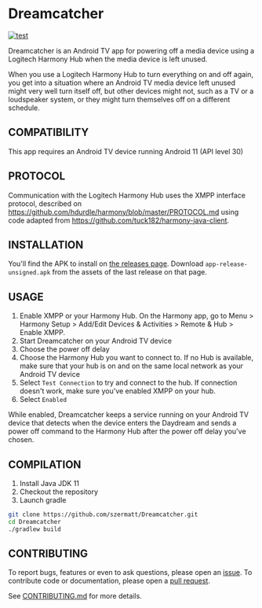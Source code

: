 # Dreamcatcher

[![test](https://github.com/szermatt/Dreamcatcher/actions/workflows/generate-apk-aab-debug-release.yml/badge.svg)](https://github.com/szermatt/Dreamcatcher/actions/workflows/generate-apk-aab-debug-release.yml)

Dreamcatcher is an Android TV app for powering off a media device
using a Logitech Harmony Hub when the media device is left unused.

When you use a Logitech Harmony Hub to turn everything on and off
again, you get into a situation where an Android TV media device left
unused might very well turn itself off, but other devices might not,
such as a TV or a loudspeaker system, or they might turn themselves
off on a different schedule. 

## COMPATIBILITY

This app requires an Android TV device running Android 11 (API level
30)

## PROTOCOL

Communication with the Logitech Harmony Hub uses the XMPP interface
protocol, described on
https://github.com/hdurdle/harmony/blob/master/PROTOCOL.md using code
adapted from https://github.com/tuck182/harmony-java-client.

## INSTALLATION

You'll find the APK to install on [the releases page](https://github.com/szermatt/Dreamcatcher/releases). 
Download `app-release-unsigned.apk` from the assets of the last release on that page.

## USAGE 

1. Enable XMPP or your Harmony Hub. On the Harmony app, go to Menu >
   Harmony Setup > Add/Edit Devices & Activities > Remote & Hub >
   Enable XMPP.
2. Start Dreamcatcher on your Android TV device
3. Choose the power off delay
4. Choose the Harmony Hub you want to connect to. If no Hub is
   available, make sure that your hub is on and on the same local
   network as your Android TV device
5. Select `Test Connection` to try and connect to the hub. If
   connection doesn't work, make sure you've enabled XMPP on your hub.
6. Select `Enabled` 

While enabled, Dreamcatcher keeps a service running on your Android TV
device that detects when the device enters the Daydream and sends a
power off command to the Harmony Hub after the power off delay you've
chosen.

## COMPILATION

1. Install Java JDK 11
2. Checkout the repository
3. Launch gradle

```bash
git clone https://github.com/szermatt/Dreamcatcher.git
cd Dreamcatcher
./gradlew build
```

## CONTRIBUTING

To report bugs, features or even to ask questions, please open an [issue](https://github.com/szermatt/Dreamcatcher/issues). To contribute code or documentation, please open a [pull request](https://github.com/szermatt/Dreamcatcher/pulls). 

See [CONTRIBUTING.md](CONTRIBUTING.md) for more details. 
